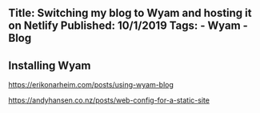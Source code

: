 Title: Switching my blog to Wyam and hosting it on Netlify
Published: 10/1/2019
Tags: 
    - Wyam
    - Blog
---

## Installing Wyam

https://erikonarheim.com/posts/using-wyam-blog

https://andyhansen.co.nz/posts/web-config-for-a-static-site

